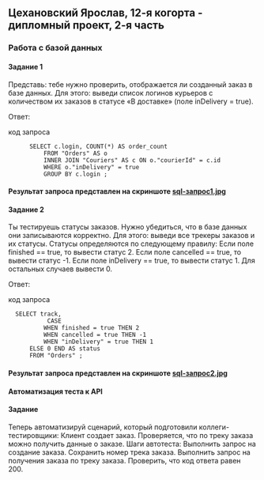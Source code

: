 ## Цехановский Ярослав, 12-я когорта - дипломный проект, 2-я часть
###  Работа с базой данных

####  Задание 1
Представь: тебе нужно проверить, отображается ли созданный заказ в базе данных.
Для этого: выведи список логинов курьеров с количеством их заказов в статусе «В доставке» (поле inDelivery = true). 

Ответ:

код запроса

          SELECT c.login, COUNT(*) AS order_count
              FROM "Orders" AS o
              INNER JOIN "Couriers" AS c ON o."courierId" = c.id
              WHERE o."inDelivery" = true
              GROUP BY c.login ;

####  Результат запроса представлен на скриншоте [sql-запрос1.jpg](https://github.com/Jaroslav1984/11sprint_test/blob/main/sql-%D0%B7%D0%B0%D0%BF%D1%80%D0%BE%D1%811.jpg)



####  Задание 2
Ты тестируешь статусы заказов. Нужно убедиться, что в базе данных они записываются корректно.
Для этого: выведи все трекеры заказов и их статусы. 
Статусы определяются по следующему правилу:
Если поле finished == true, то вывести статус 2.
Если поле canсelled == true, то вывести статус -1.
Если поле inDelivery == true, то вывести статус 1.
Для остальных случаев вывести 0.


Ответ:

код запроса

      SELECT track,
               CASE
              WHEN finished = true THEN 2
              WHEN cancelled = true THEN -1
              WHEN "inDelivery" = true THEN 1
          ELSE 0 END AS status
          FROM "Orders" ;

####  Результат запроса представлен на скриншоте [sql-запрос2.jpg](https://github.com/Jaroslav1984/11sprint_test/blob/main/sql-%D0%B7%D0%B0%D0%BF%D1%80%D0%BE%D1%812.jpg)



####  Автоматизация теста к API

####  Задание


Теперь автоматизируй сценарий, который подготовили коллеги-тестировщики:
Клиент создает заказ.
Проверяется, что по треку заказа можно получить данные о заказе.
Шаги автотеста:
Выполнить запрос на создание заказа.
Сохранить номер трека заказа.
Выполнить запрос на получения заказа по треку заказа.
Проверить, что код ответа равен 200.
